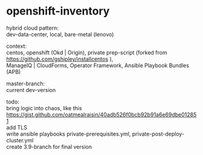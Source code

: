 # openshift-inventory
hybrid cloud pattern:  <br>
dev-data-center, local, bare-metal (lenovo)  <br>

context:  <br>
centos, openshift (Okd | Origin), private prep-script (forked from https://github.com/gshipley/installcentos ),  <br>
ManageIQ | CloudForms, Operator Framework, Ansible Playbook Bundles (APB)  <br>

master-branch:  <br>
current dev-version  <br>

todo:  <br>
bring logic into chaos, like this https://gist.github.com/oatmealraisin/40adb526f0bcb92b91a6e69dbe012851  <br>
add TLS  <br>
write ansible playbooks private-prerequisites.yml, private-post-deploy-cluster.yml <br>
create 3.9-branch for final version  <br>
